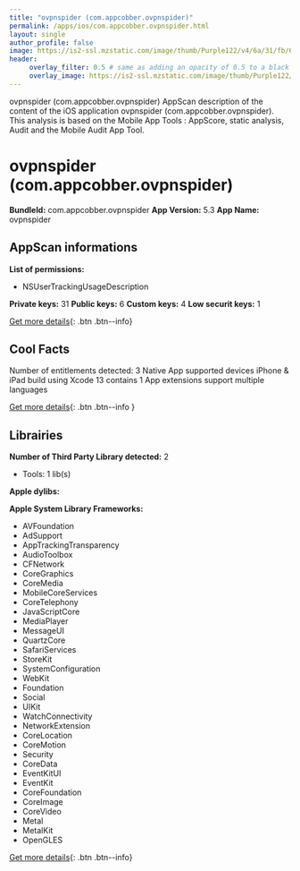 ```yaml
---
title: "ovpnspider (com.appcobber.ovpnspider)"
permalink: /apps/ios/com.appcobber.ovpnspider.html
layout: single
author_profile: false
image: https://is2-ssl.mzstatic.com/image/thumb/Purple122/v4/6a/31/fb/6a31fbeb-ffa2-408b-f9f8-c092b558d6ea/AppIcon-0-0-1x_U007emarketing-0-0-0-10-0-0-sRGB-0-0-0-GLES2_U002c0-512MB-85-220-0-0.png/512x512bb.jpg
header: 
     overlay_filter: 0.5 # same as adding an opacity of 0.5 to a black background
     overlay_image: https://is2-ssl.mzstatic.com/image/thumb/Purple122/v4/6a/31/fb/6a31fbeb-ffa2-408b-f9f8-c092b558d6ea/AppIcon-0-0-1x_U007emarketing-0-0-0-10-0-0-sRGB-0-0-0-GLES2_U002c0-512MB-85-220-0-0.png/512x512bb.jpg
---
```

ovpnspider (com.appcobber.ovpnspider) AppScan description of the content of the iOS application ovpnspider (com.appcobber.ovpnspider). This analysis is based on the Mobile App Tools : AppScore, static analysis, Audit and the Mobile Audit App Tool.

# ovpnspider (com.appcobber.ovpnspider)

**BundleId:** com.appcobber.ovpnspider
**App Version:** 5.3
**App Name:** ovpnspider


## AppScan informations 

**List of permissions:** 
- NSUserTrackingUsageDescription
  
  
**Private keys:** 31
**Public keys:** 6
**Custom keys:** 4
**Low securit keys:** 1
  
[Get more details](/pricing.html){: .btn .btn--info}

## Cool Facts

Number of entitlements detected: 3
Native App
supported devices iPhone & iPad
build using Xcode 13
contains 1 App extensions
support multiple languages
  
[Get more details](/pricing.html){: .btn .btn--info }

## Librairies 
**Number of Third Party Library detected:** 2
- Tools: 1 lib(s)


**Apple dylibs:**


**Apple System Library Frameworks:**
- AVFoundation
- AdSupport
- AppTrackingTransparency
- AudioToolbox
- CFNetwork
- CoreGraphics
- CoreMedia
- MobileCoreServices
- CoreTelephony
- JavaScriptCore
- MediaPlayer
- MessageUI
- QuartzCore
- SafariServices
- StoreKit
- SystemConfiguration
- WebKit
- Foundation
- Social
- UIKit
- WatchConnectivity
- NetworkExtension
- CoreLocation
- CoreMotion
- Security
- CoreData
- EventKitUI
- EventKit
- CoreFoundation
- CoreImage
- CoreVideo
- Metal
- MetalKit
- OpenGLES


  
[Get more details](/pricing.html){: .btn .btn--info}

